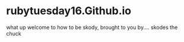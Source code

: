 # rubytuesday16.Github.io

what up welcome to how to be skody, brought to you by.... skodes the chuck











